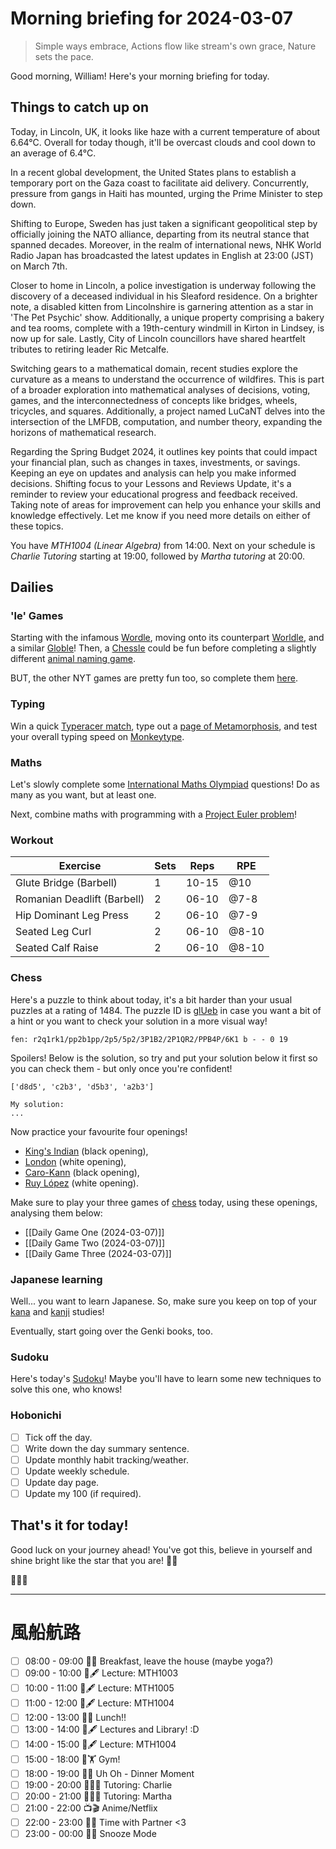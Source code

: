 # Morning briefing for 2024-03-07

> Simple ways embrace,
> Actions flow like stream's own grace,
> Nature sets the pace.

Good morning, William! Here's your morning briefing for today.

## Things to catch up on

Today, in Lincoln, UK, it looks like haze with a current temperature of about 6.64°C. Overall for today though, it'll be overcast clouds and cool down to an average of 6.4°C.

In a recent global development, the United States plans to establish a temporary port on the Gaza coast to facilitate aid delivery. Concurrently, pressure from gangs in Haiti has mounted, urging the Prime Minister to step down. 

Shifting to Europe, Sweden has just taken a significant geopolitical step by officially joining the NATO alliance, departing from its neutral stance that spanned decades. Moreover, in the realm of international news, NHK World Radio Japan has broadcasted the latest updates in English at 23:00 (JST) on March 7th.

Closer to home in Lincoln, a police investigation is underway following the discovery of a deceased individual in his Sleaford residence. On a brighter note, a disabled kitten from Lincolnshire is garnering attention as a star in 'The Pet Psychic' show. Additionally, a unique property comprising a bakery and tea rooms, complete with a 19th-century windmill in Kirton in Lindsey, is now up for sale. Lastly, City of Lincoln councillors have shared heartfelt tributes to retiring leader Ric Metcalfe.

Switching gears to a mathematical domain, recent studies explore the curvature as a means to understand the occurrence of wildfires. This is part of a broader exploration into mathematical analyses of decisions, voting, games, and the interconnectedness of concepts like bridges, wheels, tricycles, and squares. Additionally, a project named LuCaNT delves into the intersection of the LMFDB, computation, and number theory, expanding the horizons of mathematical research.

Regarding the Spring Budget 2024, it outlines key points that could impact your financial plan, such as changes in taxes, investments, or savings. Keeping an eye on updates and analysis can help you make informed decisions. Shifting focus to your Lessons and Reviews Update, it's a reminder to review your educational progress and feedback received. Taking note of areas for improvement can help you enhance your skills and knowledge effectively. Let me know if you need more details on either of these topics.

You have *MTH1004 (Linear Algebra)* from 14:00. Next on your schedule is *Charlie Tutoring* starting at 19:00, followed by *Martha tutoring* at 20:00.

## Dailies

### 'le' Games

Starting with the infamous [Wordle](https://www.nytimes.com/games/wordle/index.html), moving onto its counterpart [Worldle](https://worldle.teuteuf.fr), and a similar [Globle](https://globle-game.com)! Then, a [Chessle](https://jackli.gg/chessle/) could be fun before completing a slightly different [animal naming game](https://metazooa.com).

BUT, the other NYT games are pretty fun too, so complete them [here](https://www.nytimes.com/crosswords).

### Typing

Win a quick [Typeracer match](https://play.typeracer.com), type out a [page of Metamorphosis](https://www.typelit.io/typing-console/Metamorphosis), and test your overall typing speed on [Monkeytype](https://monkeytype.com).

### Maths

Let's slowly complete some [International Maths Olympiad](obsidian://open?vault=content&file=IMO%20Questions%2Fmds%2Fmds) questions! Do as many as you want, but at least one.

Next, combine maths with programming with a [Project Euler problem](https://projecteuler.net/archives)!

### Workout

| Exercise                                   | Sets | Reps   | RPE   |
| ------------------------------------------ | ---- | ------ | ----- |
| Glute Bridge (Barbell)      | 1    | 10-15  | @10   |
| Romanian Deadlift (Barbell) | 2    | 06-10  | @7-8  |
| Hip Dominant Leg Press      | 2    | 06-10  | @7-9  |
| Seated Leg Curl             | 2    | 06-10  | @8-10 |
| Seated Calf Raise           | 2    | 06-10  | @8-10 |

### Chess

Here's a puzzle to think about today, it's a bit harder than your usual puzzles at a rating of 1484. The puzzle ID is [glUeb](https://lichess.org/training/glUeb) in case you want a bit of a hint or you want to check your solution in a more visual way!

```chessboard
fen: r2q1rk1/pp2b1pp/2p5/5p2/3P1B2/2P1QR2/PPB4P/6K1 b - - 0 19
```

Spoilers! Below is the solution, so try and put your solution below it first so you can check them - but only once you're confident!

```spoiler-block
['d8d5', 'c2b3', 'd5b3', 'a2b3']
```

```
My solution:
...
```

Now practice your favourite four openings!

- [King's Indian](https://www.youtube.com/watch?v=5XyayUs6J1M) (black opening),
- [London](https://www.youtube.com/watch?v=dksvHyyI_Vo) (white opening),
- [Caro-Kann](https://www.youtube.com/watch?v=0p_881Nwoo4) (black opening),
- [Ruy López](https://www.youtube.com/watch?v=csJKauwbYFk) (white opening).

Make sure to play your three games of [chess](https://www.chess.com/play/online) today, using these openings, analysing them below:

- [[Daily Game One (2024-03-07)]]
- [[Daily Game Two (2024-03-07)]]
- [[Daily Game Three (2024-03-07)]]

### Japanese learning

Well... you want to learn Japanese. So, make sure you keep on top of your [kana](https://kana-quiz.tofugu.com) and [kanji](https://www.wanikani.com/dashboard) studies!

Eventually, start going over the Genki books, too.

### Sudoku

Here's today's [Sudoku](https://www.dailysudoku.com/sudoku/today.shtml)! Maybe you'll have to learn some new techniques to solve this one, who knows!

### Hobonichi

- [ ] Tick off the day.
- [ ] Write down the day summary sentence.
- [ ] Update monthly habit tracking/weather.
- [ ] Update weekly schedule.
- [ ] Update day page.
- [ ] Update my 100 (if required).

## That's it for today!

Good luck on your journey ahead! You've got this, believe in yourself and shine bright like the star that you are! 🌟✨

🌟🎉🥳

---

# 風船航路

- [ ] 08:00 - 09:00 🥫🍜 Breakfast, leave the house (maybe yoga?)
- [ ] 09:00 - 10:00 🏫🖋 Lecture: MTH1003
- [ ] 10:00 - 11:00 🏫🖋 Lecture: MTH1005
- [ ] 11:00 - 12:00 🏫🖋 Lecture: MTH1004
- [ ] 12:00 - 13:00 🥫🍜 Lunch!!
- [ ] 13:00 - 14:00 🏫🖋 Lectures and Library! :D
- [ ] 14:00 - 15:00 🏫🖋 Lecture: MTH1004
- [ ] 15:00 - 18:00 💪🏋 Gym!
- [ ] 18:00 - 19:00 🥫🍜 Uh Oh - Dinner Moment
- [ ] 19:00 - 20:00 🏫👨‍🏫 Tutoring: Charlie
- [ ] 20:00 - 21:00 🏫👩‍🏫 Tutoring: Martha
- [ ] 21:00 - 22:00 📺🎬 Anime/Netflix
- [ ] 22:00 - 23:00 💌💑 Time with Partner <3
- [ ] 23:00 - 00:00 🛌💤 Snooze Mode